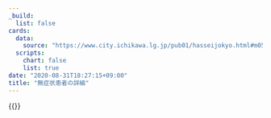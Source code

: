 ```yaml
---
_build:
  list: false
cards:
  data:
    source: "https://www.city.ichikawa.lg.jp/pub01/hasseijokyo.html#m05"
  scripts:
    chart: false
    list: true
date: "2020-08-31T18:27:15+09:00"
title: "無症状患者の詳細"
---
```


{{<table src="details_of_patients_without_symptoms">}}
